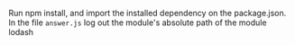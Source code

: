 Run npm install, and import the installed dependency on the package.json. In the file `answer.js` log out the module's absolute path of the module lodash